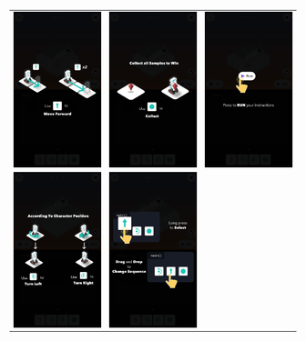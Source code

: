 <table border=0>
    <tr align="center" valign="middle">
        <td> <img src="tut_01.png" alt="Move Forward"> </td>
        <td> <img src="tut_02.png" alt="collect"> </td>
        <td> <img src="tut_03.png" alt="run"> </td>
    </tr>
    <tr align="center" valign="middle">
        <td> <img src="tut_04.png" alt="Rotate"> </td>
        <td> <img src="tut_05.png" alt="exit"> </td>
    </tr>
</table>
